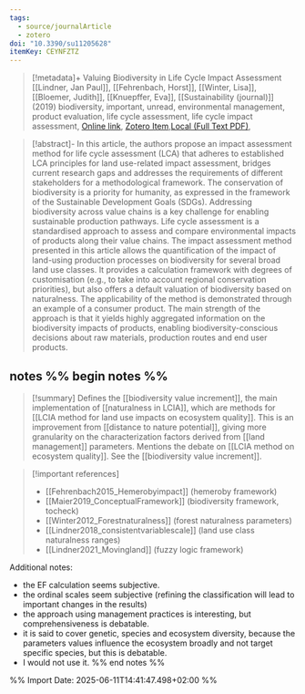 ```yaml
---
tags:
  - source/journalArticle
  - zotero
doi: "10.3390/su11205628"
itemKey: CEYNFZTZ
---
```

>[!metadata]+
> Valuing Biodiversity in Life Cycle Impact Assessment
> [[Lindner, Jan Paul]], [[Fehrenbach, Horst]], [[Winter, Lisa]], [[Bloemer, Judith]], [[Knuepffer, Eva]], 
> [[Sustainability (journal)]] (2019)
> biodiversity, important, unread, environmental management, product evaluation, life cycle assessment, life cycle impact assessment, 
> [Online link](https://www.mdpi.com/2071-1050/11/20/5628), [Zotero Item](zotero://select/library/items/CEYNFZTZ),[Local (Full Text PDF)](file://C:/Users/aburg/Documents/references/zotero/storage/HEJ5A6EL/Lindner2019_ValuingBiodiversity.pdf), 


>[!abstract]-
>In this article, the authors propose an impact assessment method for life cycle assessment (LCA) that adheres to established LCA principles for land use-related impact assessment, bridges current research gaps and addresses the requirements of different stakeholders for a methodological framework. The conservation of biodiversity is a priority for humanity, as expressed in the framework of the Sustainable Development Goals (SDGs). Addressing biodiversity across value chains is a key challenge for enabling sustainable production pathways. Life cycle assessment is a standardised approach to assess and compare environmental impacts of products along their value chains. The impact assessment method presented in this article allows the quantification of the impact of land-using production processes on biodiversity for several broad land use classes. It provides a calculation framework with degrees of customisation (e.g., to take into account regional conservation priorities), but also offers a default valuation of biodiversity based on naturalness. The applicability of the method is demonstrated through an example of a consumer product. The main strength of the approach is that it yields highly aggregated information on the biodiversity impacts of products, enabling biodiversity-conscious decisions about raw materials, production routes and end user products.

## notes %% begin notes %% 
> [!summary]
> Defines the [[biodiversity value increment]], the main implementation of [[naturalness in LCIA]], which are methods for [[LCIA method for land use impacts on ecosystem quality]]. This is an improvement from [[distance to nature potential]], giving more granularity on the characterization factors derived from [[land management]] parameters.
> Mentions the debate on [[LCIA method on ecosystem quality]].
> See the [[biodiversity value increment]].

 > [!important references]
 > - [[Fehrenbach2015_Hemerobyimpact]] (hemeroby framework)
 > - [[Maier2019_ConceptualFramework]] (biodiversity framework, tocheck)
 > - [[Winter2012_Forestnaturalness]] (forest naturalness parameters)
 > - [[Lindner2018_consistentvariablescale]] (land use class naturalness ranges)
 > - [[Lindner2021_Movingland]] (fuzzy logic framework)

Additional notes:
- the EF calculation seems subjective.
- the ordinal scales seem subjective (refining the classification will lead to important changes in the results)
- the approach using management practices is interesting, but comprehensiveness is debatable.
- it is said to cover genetic, species and ecosystem diversity, because the parameters values influence the ecosystem broadly and not target specific species, but this is debatable.
- I would not use it.
%% end notes %%

%% Import Date: 2025-06-11T14:41:47.498+02:00 %%
